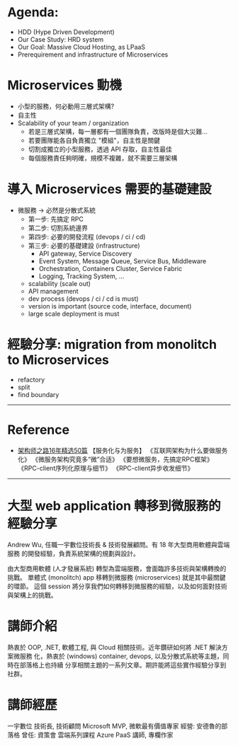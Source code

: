 

# Agenda:

* HDD (Hype Driven Development)
* Our Case Study: HRD system
* Our Goal: Massive Cloud Hosting, as LPaaS
* Prerequirement and infrastructure of Microservices



# Microservices 動機

* 小型的服務，何必動用三層式架構?
* 自主性
* Scalability of your team / organization
  - 若是三層式架構，每一層都有一個團隊負責，改版時是個大災難...
  - 若要團隊能各自負責獨立 "模組"，自主性是關鍵
  - 切割成獨立的小型服務，透過 API 存取，自主性最佳
  - 每個服務責任夠明確，規模不複雜，就不需要三層架構


# 導入 Microservices 需要的基礎建設

* 微服務 -> 必然是分散式系統
  - 第一步: 先搞定 RPC
  - 第二步: 切割系統邊界
  - 第四步: 必要的開發流程 (devops / ci / cd)
  - 第三步: 必要的基礎建設 (infrastructure)
      - API gateway, Service Discovery
      - Event System, Message Queue, Service Bus, Middleware
      - Orchestration, Containers Cluster, Service Fabric
      - Logging, Tracking System, ...
  - scalability (scale out)
  - API management
  - dev process (devops / ci / cd is must)
  - version is important (source code, interface, document)
  - large scale deployment is must

# 經驗分享: migration from monolitch to Microservices
  - refactory
  - split
  - find boundary


-----

# Reference

* [架构师之路16年精选50篇](http://mp.weixin.qq.com/s/OlFKpcnBOgcPZmjvdzCCiA)
【服务化与为服务】
《互联网架构为什么要做服务化》
《微服务架构究竟多“微”合适》
《要想微服务，先搞定RPC框架》
《RPC-client序列化原理与细节》
《RPC-client异步收发细节》


-----

# 大型 web application 轉移到微服務的經驗分享

Andrew Wu, 任職一宇數位技術長 & 技術發展顧問。有 18 年大型商用軟體與雲端服務
的開發經驗，負責系統架構的規劃與設計。

由大型商用軟體 (人才發展系統) 轉型為雲端服務，會面臨許多技術與架構轉換的挑戰。
單體式 (monolitch) app 移轉到微服務 (microservices) 就是其中最關鍵的環節。
這個 session 將分享我們如何轉移到微服務的經驗，以及如何面對技術與架構上的挑戰。


# 講師介紹

熱衷於 OOP, .NET, 軟體工程, 與 Cloud 相關技術。近年鑽研如何將 .NET 解決方案微服務
化，熱衷於 (windows) container, devops, 以及分散式系統等主題，同時在部落格上也持續
分享相關主題的一系列文章。期許能將這些實作經驗分享到社群。

# 講師經歷

一宇數位 技術長, 技術顧問
Microsoft MVP, 微軟最有價值專家
經營: 安德魯的部落格
曾任: 資策會 雲端系列課程 Azure PaaS 講師, 專欄作家

 